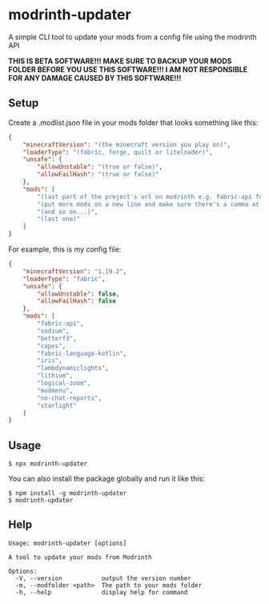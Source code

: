 # modrinth-updater

A simple CLI tool to update your mods from a config file using the modrinth API

**THIS IS BETA SOFTWARE!!! MAKE SURE TO BACKUP YOUR MODS FOLDER BEFORE YOU USE THIS SOFTWARE!!! I AM NOT RESPONSIBLE FOR ANY DAMAGE CAUSED BY THIS SOFTWARE!!!**

## Setup


Create a .modlist.json file in your mods folder that looks something like this:

```json
{
    "minecraftVersion": "(the minecraft version you play on)",
    "loaderType": "(fabric, forge, quilt or liteloader)",
    "unsafe": {
        "allowUnstable": "(true or false)",
        "allowFailHash": "(true or false)"
    },
    "mods": [
        "(last part of the project's url on modrinth e.g. fabric-api for the Fabric API)",
        "(put more mods on a new line and make sure there's a comma at the end of the previous line)",
        "(and so on...)",
        "(last one)"
    ]
}
```

For example, this is my config file:

```json
{
    "minecraftVersion": "1.19.2",
    "loaderType": "fabric",
    "unsafe": {
        "allowUnstable": false,
        "allowFailHash": false
    },
    "mods": [
        "fabric-api",
        "sodium",
        "betterf3",
        "capes",
        "fabric-language-kotlin",
        "iris",
        "lambdynamiclights",
        "lithium",
        "logical-zoom",
        "modmenu",
        "no-chat-reports",
        "starlight"
    ]
}
```

## Usage

```
$ npx modrinth-updater
```

You can also install the package globally and run it like this:

```
$ npm install -g modrinth-updater
$ modrinth-updater
```

## Help

```
Usage: modrinth-updater [options]

A tool to update your mods from Modrinth

Options:
  -V, --version           output the version number
  -m, --modfolder <path>  The path to your mods folder
  -h, --help              display help for command
```
